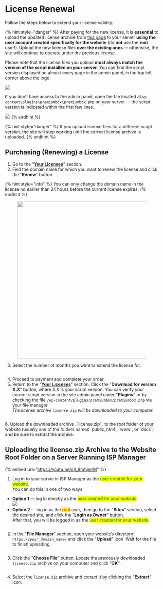# License Renewal

Follow the steps below to extend your license validity.

{% hint style="danger" %}
After paying for the new license, it is **essential** to upload the updated license archive from [this page](https://premiumexchanger.com/ulicense/) to your server **using the user account created specifically for the website** (do **not** use the **root** user!). Upload the new license files **over the existing ones** — otherwise, the site will continue to operate under the previous license.

Please note that the license files you upload **must always match the version of the script installed on your server**. You can find the script version displayed on almost every page in the admin panel, in the top left corner above the logo.

![](<../../.gitbook/assets/image (1934).png>)

If you don’t have access to the admin panel, open the file located at `wp-content\plugins\premiumbox\premiumbox.php` on your server — the script version is indicated within the first few lines.

![](<../../.gitbook/assets/image (2005).png>)
{% endhint %}

{% hint style="danger" %}
If you upload license files for a different script version, the site will stop working until the correct license archive is uploaded.
{% endhint %}

## Purchasing (Renewing) a License

1. Go to the "[**Your Licenses**](https://premiumexchanger.com/ulicense/)" section.
2. Find the domain name for which you want to renew the license and click the "**Renew**" button.

{% hint style="info" %}
You can only change the domain name in the license no earlier than 24 hours before the current license expires.
{% endhint %}

<figure><img src="../../.gitbook/assets/Screenshot_11 (1).png" alt="" width="514"><figcaption></figcaption></figure>

3. Select the number of months you want to extend the license for.

<figure><img src="../../.gitbook/assets/изображение (96).png" alt=""><figcaption></figcaption></figure>

4. Proceed to payment and complete your order.
5. Return to the "[**Your Licenses**](https://premiumexchanger.com/ulicense/)" section. Click the "**Download for version X.X**" button, where X.X is your script version. You can verify your current script version in the site admin panel under "**Plugins**" or by checking the file `/wp-content/plugins/premiumbox/premiumbox.php` via your file manager.  
_The license archive `license.zip` will be downloaded to your computer._

<figure><img src="../../.gitbook/assets/изображение (51).png" alt=""><figcaption></figcaption></figure>
6. Upload the downloaded archive _`license.zip`_ to the root folder of your website (usually one of the folders named `public_html`, `www`, or `docs`) and be sure to extract the archive.

## Uploading the license.zip Archive to the Website Root Folder on a Server Running ISP Manager

{% embed url="https://youtu.be/s1j_8mhjmrM" %}

1. Log in to your server in ISP Manager as the <mark style="color:green;">user created for your website</mark>.  
   You can do this in one of two ways:

* **Option 1** — log in directly as the <mark style="color:green;">user created for your website</mark>.  
  ![](<../../.gitbook/assets/image (512).png>)
* **Option 2** — log in as the <mark style="color:red;">root</mark> user, then go to the "**Sites**" section, select the desired site, and click the "**Login as Owner**" button.  
  After that, you will be logged in as the <mark style="color:green;">user created for your website</mark>.

<figure><img src="../../.gitbook/assets/image (998).png" alt=""><figcaption></figcaption></figure>

2. In the "**File Manager**" section, open your website’s directory: `https://`_`your_domain_name/`_ and click the "**Upload**" icon. Wait for the file to finish uploading.

<figure><img src="../../.gitbook/assets/image (903).png" alt=""><figcaption></figcaption></figure>

3. Click the "**Choose File**" button. Locate the previously downloaded `license.zip` archive on your computer and click "**OK**".

<figure><img src="../../.gitbook/assets/image (1197).png" alt=""><figcaption></figcaption></figure>

4. Select the `license.zip` archive and extract it by clicking the "**Extract**" icon.

<figure><img src="../../.gitbook/assets/image (985).png" alt=""><figcaption></figcaption></figure>